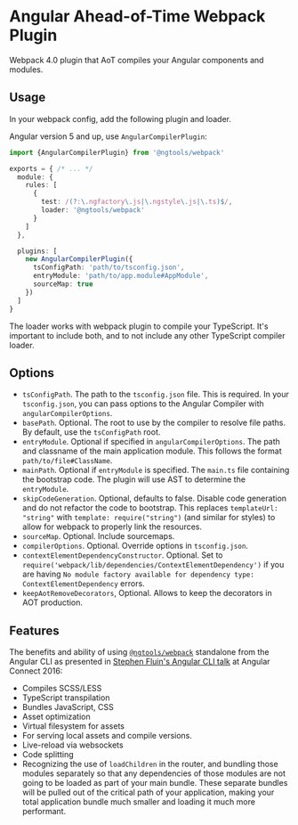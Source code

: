 # Angular Ahead-of-Time Webpack Plugin

Webpack 4.0 plugin that AoT compiles your Angular components and modules.

## Usage

In your webpack config, add the following plugin and loader.

Angular version 5 and up, use `AngularCompilerPlugin`:

```typescript
import {AngularCompilerPlugin} from '@ngtools/webpack'

exports = { /* ... */
  module: {
    rules: [
      {
        test: /(?:\.ngfactory\.js|\.ngstyle\.js|\.ts)$/,
        loader: '@ngtools/webpack'
      }
    ]
  },

  plugins: [
    new AngularCompilerPlugin({
      tsConfigPath: 'path/to/tsconfig.json',
      entryModule: 'path/to/app.module#AppModule',
      sourceMap: true
    })
  ]
}
```

The loader works with webpack plugin to compile your TypeScript. It's important to include both, and to not include any other TypeScript compiler loader.

## Options

* `tsConfigPath`. The path to the `tsconfig.json` file. This is required. In your `tsconfig.json`, you can pass options to the Angular Compiler with `angularCompilerOptions`.
* `basePath`. Optional. The root to use by the compiler to resolve file paths. By default, use the `tsConfigPath` root.
* `entryModule`. Optional if specified in `angularCompilerOptions`. The path and classname of the main application module. This follows the format `path/to/file#ClassName`.
* `mainPath`. Optional if `entryModule` is specified. The `main.ts` file containing the bootstrap code. The plugin will use AST to determine the `entryModule`.
* `skipCodeGeneration`. Optional, defaults to false. Disable code generation and do not refactor the code to bootstrap. This replaces `templateUrl: "string"` with `template: require("string")` (and similar for styles) to allow for webpack to properly link the resources.
* `sourceMap`. Optional. Include sourcemaps.
* `compilerOptions`. Optional. Override options in `tsconfig.json`.
* `contextElementDependencyConstructor`. Optional. Set to `require('webpack/lib/dependencies/ContextElementDependency')` if you are having `No module factory available for dependency type: ContextElementDependency` errors.
* `keepAotRemoveDecorators`, Optional. Allows to keep the decorators in AOT production.

## Features
The benefits and ability of using [`@ngtools/webpack`](https://www.npmjs.com/~ngtools) standalone from the Angular CLI as presented in [Stephen Fluin's Angular CLI talk](https://youtu.be/uBRK6cTr4Vk?t=6m45s) at Angular Connect 2016:

* Compiles SCSS/LESS
* TypeScript transpilation
* Bundles JavaScript, CSS
* Asset optimization
* Virtual filesystem for assets
 * For serving local assets and compile versions.
* Live-reload via websockets
* Code splitting
 * Recognizing the use of `loadChildren` in the router, and bundling those modules separately so that any dependencies of those modules are not going to be loaded as part of your main bundle. These separate bundles will be pulled out of the critical path of your application, making your total application bundle much smaller and loading it much more performant.
